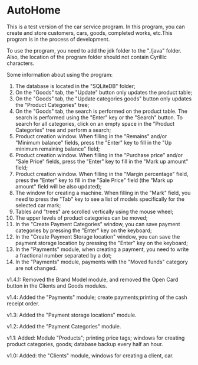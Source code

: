 # AutoHome
This is a test version of the car service program. In this program, you can create and store customers, cars, goods, completed works, etc.This program is in the process of development.

To use the program, you need to add the jdk folder to the "./java" folder. Also, the location of the program folder should not contain Cyrillic characters.

Some information about using the program:
1. The database is located in the "SQLiteDB" folder;
2. On the "Goods" tab, the "Update" button only updates the product table;
3. On the "Goods" tab, the "Update categories goods" button only updates the "Product Categories" tree;
4. On the "Goods" tab, the search is performed on the product table. The search is performed using the "Enter" key or the "Search" button. To search for all categories, click on an empty space in the "Product Categories" tree and perform a search;
5. Product creation window. When filling in the "Remains" and/or "Minimum balance" fields, press the "Enter" key to fill in the "Up minimum remaining balance" field;
6. Product creation window. When filling in the "Purchase price" and/or "Sale Price" fields, press the "Enter" key to fill in the "Mark up amount" field;
7. Product creation window. When filling in the "Margin percentage" field, press the "Enter" key to fill in the "Sale Price" field (the "Mark up amount" field will be also updated);
8. The window for creating a machine. When filling in the "Mark" field, you need to press the "Tab" key to see a list of models specifically for the selected car mark;
9. Tables and "trees" are scrolled vertically using the mouse wheel;
10. The upper levels of product categories can be moved;
11. In the "Create Payment Categories" window, you can save payment categories by pressing the "Enter" key on the keyboard;
12. In the "Create Payment Storage location" window, you can save the payment storage location by pressing the "Enter" key on the keyboard;
13. In the "Payments" module, when creating a payment, you need to write a fractional number separated by a dot;
14. In the "Payments" module, payments with the "Moved funds" category are not changed.


v1.4.1: Removed the Brand Model module, and removed the Open Card button in the Clients and Goods modules.

v1.4: Added the "Payments" module; create payments;printing of the cash receipt order.

v1.3: Added the "Payment storage locations" module.

v1.2: Added the "Payment Categories" module.

v1.1: Added: Module "Products"; printing price tags; windows for creating product categories, goods; database backup every half an hour.

v1.0: Added: the "Clients" module, windows for creating a client, car.
